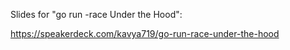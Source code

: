 Slides for "go run -race Under the Hood":

https://speakerdeck.com/kavya719/go-run-race-under-the-hood
